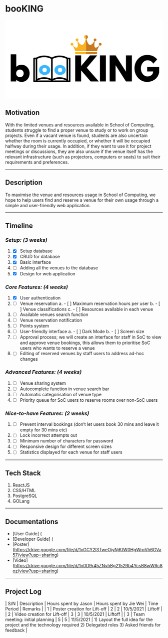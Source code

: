 # booKING
![](./assets/logo.png)

## Motivation 
With the limited venues and resources available in School of Computing, students struggle to find a proper venue to study or to work on group projects. Even if a vacant venue is found, students are also uncertain whether the room is currently occupied, or whether it will be occupied halfway during their usage. In addition, if they want to use it for project meetings or discussions, they are also unsure if the venue itself has the relevant infrastructure (such as projectors, computers or seats) to suit their requirements and preferences. 

---
## Description
To maximise the venue and resources usage in School of Computing, we hope to help users find and reserve a venue for their own usage through a simple and user-friendly web application.

---
## Timeline
### *Setup: (3 weeks)*
1. - [x] Setup database
2. - [x] CRUD for database 
3. - [x] Basic interface 
4. - [ ] Adding all the venues to the database 
5. - [x] Design for web application

### *Core Features: (4 weeks)*
1. - [x] User authentication
2. - [ ] Venue reservation
  a. - [ ] Maximum reservation hours per user
  b. - [ ] Venue classifications 
  c. - [ ] Resources available in each venue 
3. - [ ] Available venues search function
4. - [ ] Venue reservation notification
5. - [ ] Points system
6. - [ ] User-friendly interface
  a. - [ ] Dark Mode
  b. - [ ] Screen size
7. - [ ] Approval process; we will create an interface for staff in SoC to view and approve venue bookings, this allows them to prioritise SoC users who wants to reserve a venue
8. - [ ] Editing of reserved venues by staff users to address ad-hoc changes

### *Advanced Features: (4 weeks)*
1. - [ ] Venue sharing system
2. - [ ] Autocomplete function in venue search bar 
3. - [ ] Automatic categorisation of venue type
4. - [ ] Priority queue for SoC users to reserve rooms over non-SoC users

### *Nice-to-have Features: (2 weeks)*
1. - [ ] Prevent interval bookings (don’t let users book 30 mins and leave it empty for 30 mins etc) 
2. - [ ] Lock incorrect attempts out
3. - [ ] Minimum number of characters for password
4. - [ ] Responsive design for different screen sizes
5. - [ ] Statistics displayed for each venue for staff users

---
## Tech Stack
1. ReactJS
2. CSS/HTML
3. PostgreSQL
4. GOLang

---
## Documentations
- [User Guide] (
- [Developer Guide] (
- [Poster] (https://drive.google.com/file/d/1vGCY2l3TweOiyNjKtW0HgWrqVh6GVa57/view?usp=sharing)
- [Video] (https://drive.google.com/file/d/1n0D9r45ZNvhBg2152Rb4YcsB8wWRc8oz/view?usp=sharing)

---
## Project Log
| S/N | Description | Hours spent by Jason | Hours spent by Jie Wei | Time Period | Remarks |
| 1 | Poster creation for Lift-off | 2 | 2 | 10/5/2021 | Liftoff |
| 2 | Video creation for Lift-off | 3 | 3 | 10/5/2021 | Liftoff |
| 3 | Team meeting: initial planning | 5 | 5 | 11/5/2021 | 1) Layout the full idea for the project and the technology required 2) Delegated roles 3) Asked friends for feedback |
